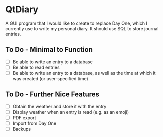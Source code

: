 # QtDiary

A GUI program that I would like to create to replace Day One, which I currently use to write my personal diary. It should use SQL to store journal entries.

## To Do - Minimal to Function
- [ ] Be able to write an entry to a database
- [ ] Be able to read entries
- [ ] Be able to write an entry to a database, as well as the time at which it was created (or user-specified time)

## To Do - Further Nice Features
- [ ] Obtain the weather and store it with the entry
- [ ] Display weather when an entry is read (e.g. as an emoji)
- [ ] PDF export
- [ ] Import from Day One
- [ ] Backups
